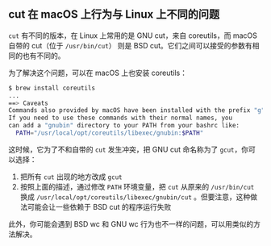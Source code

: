 ## cut 在 macOS 上行为与 Linux 上不同的问题

`cut` 有不同的版本，在 Linux 上常用的是 GNU cut，来自 coreutils，而 macOS 自带的 cut（位于 `/usr/bin/cut`） 则是 BSD cut。它们之间可以接受的参数有相同的也有不同的。

为了解决这个问题，可以在 macOS 上也安装 coreutils：

```bash
$ brew install coreutils
...
==> Caveats
Commands also provided by macOS have been installed with the prefix "g".
If you need to use these commands with their normal names, you
can add a "gnubin" directory to your PATH from your bashrc like:
  PATH="/usr/local/opt/coreutils/libexec/gnubin:$PATH"
```

这时候，它为了不和自带的 `cut` 发生冲突，把 GNU cut 命名称为了 `gcut`，你可以选择：

1. 把所有 `cut` 出现的地方改成 `gcut`
2. 按照上面的描述，通过修改 `PATH` 环境变量，把 `cut` 从原来的 `/usr/bin/cut` 换成 `/usr/local/opt/coreutils/libexec/gnubin/cut` 。但要注意，这种做法可能会让一些依赖于 BSD cut 的程序运行失败

此外，你可能会遇到 BSD wc 和 GNU wc 行为也不一样的问题，可以用类似的方法解决。
